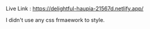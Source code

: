 Live Link : https://delightful-haupia-21567d.netlify.app/

I didn't use any css frmaework to style.
